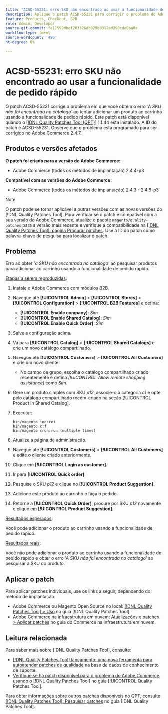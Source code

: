 ```yaml
---
title: "ACSD-55231: erro SKU não encontrado ao usar a funcionalidade de pedido rápido"
description: Aplique o patch ACSD-55231 para corrigir o problema do Adobe Commerce em que você obtém o erro *'O SKU não foi encontrado no catálogo'* ao tentar adicionar um produto ao carrinho usando a funcionalidade de pedido rápido.
feature: Products, Checkout, B2B
role: Admin, Developer
source-git-commit: fe11599dbef283326db029b0312ad290cde0ba0a
workflow-type: tm+mt
source-wordcount: '496'
ht-degree: 0%

---
```


# ACSD-55231: erro SKU não encontrado ao usar a funcionalidade de pedido rápido

O patch ACSD-55231 corrige o problema em que você obtém o erro *&#39;A SKU não foi encontrada no catálogo&#39;* ao tentar adicionar um produto ao carrinho usando a funcionalidade de pedido rápido. Este patch está disponível quando o [[!DNL Quality Patches Tool (QPT)]](https://experienceleague.adobe.com/en/docs/commerce-knowledge-base/kb/announcements/commerce-announcements/magento-quality-patches-released-new-tool-to-self-serve-quality-patches) 1.1.44 está instalado. A ID do patch é ACSD-55231. Observe que o problema está programado para ser corrigido no Adobe Commerce 2.4.7.

## Produtos e versões afetados

**O patch foi criado para a versão do Adobe Commerce:**

* Adobe Commerce (todos os métodos de implantação) 2.4.4-p3

**Compatível com as versões do Adobe Commerce:**

* Adobe Commerce (todos os métodos de implantação) 2.4.3 - 2.4.6-p3

>[!NOTE]
>
>O patch pode se tornar aplicável a outras versões com as novas versões do [!DNL Quality Patches Tool]. Para verificar se o patch é compatível com a sua versão do Adobe Commerce, atualize o pacote `magento/quality-patches` para a versão mais recente e verifique a compatibilidade na [[!DNL Quality Patches Tool]: página Procurar patches](https://experienceleague.adobe.com/tools/commerce-quality-patches/index.html). Use a ID do patch como palavra-chave de pesquisa para localizar o patch.

## Problema

Erro ao obter *&#39;a SKU não encontrada no catálogo&#39;* ao pesquisar produtos para adicionar ao carrinho usando a funcionalidade de pedido rápido.

<u>Etapas a serem reproduzidas</u>:

1. Instale o Adobe Commerce com módulos B2B.
1. Navegue até **[!UICONTROL Admin]** > **[!UICONTROL Stores]** > **[!UICONTROL Configuration]** > **[!UICONTROL B2B Features]** e defina:
   * **[!UICONTROL Enable company]**: *Sim*
   * **[!UICONTROL Enable Shared Catalog]**: *Sim*
   * **[!UICONTROL Enable Quick Order]**: *Sim*
1. Salve a configuração acima.
1. Vá para **[!UICONTROL Catalog]** > **[!UICONTROL Shared Catalogs]** e crie um novo catálogo compartilhado.
1. Navegue até **[!UICONTROL Customers]** > **[!UICONTROL All Customers]** e crie um novo cliente:
   * No campo de grupo, escolha o catálogo compartilhado criado recentemente e defina *[!UICONTROL Allow remote shopping assistance]* como *Sim*.
1. Gere um produto simples com SKU *p12*, associe-o à categoria *c1* e opte pelo catálogo compartilhado recém-criado na seção [!UICONTROL Product in Shared Catalog].
1. Executar:

   ```
   bin/magento ind:rei 
   bin/magento c:f 
   bin/magento cron:run (multiple times)
   ```

1. Atualize a página de administração.
1. Navegue até **[!UICONTROL Customers]** > **[!UICONTROL All Customers]** e edite o cliente criado anteriormente.
1. Clique em **[!UICONTROL Login as customer]**.
1. Ir para **[!UICONTROL Quick order]**.
1. Pesquise o SKU *p12* e clique no **[!UICONTROL Product Suggestion]**.
1. Adicione este produto ao carrinho e faça o pedido.
1. Retorne a **[!UICONTROL Quick Order]**, procure por SKU *p12* novamente e clique em **[!UICONTROL Product Suggestion]**.

<u>Resultados esperados</u>:

Você pode adicionar o produto ao carrinho usando a funcionalidade de pedido rápido.

<u>Resultados reais</u>:

Você não pode adicionar o produto ao carrinho usando a funcionalidade de pedido rápido e obter o erro *&#39;A SKU não foi encontrada no catálogo&#39;* ao pesquisar a SKU do produto.

## Aplicar o patch

Para aplicar patches individuais, use os links a seguir, dependendo do método de implantação:

* Adobe Commerce ou Magento Open Source no local: [[!DNL Quality Patches Tool] > Uso](/help/tools/quality-patches-tool/usage.md) no guia [!DNL Quality Patches Tool].
* Adobe Commerce na infraestrutura em nuvem: [Atualizações e patches > Aplicar patches](https://experienceleague.adobe.com/docs/commerce-cloud-service/user-guide/develop/upgrade/apply-patches.html) no guia do Commerce na infraestrutura em nuvem.

## Leitura relacionada

Para saber mais sobre [!DNL Quality Patches Tool], consulte:

* [[!DNL Quality Patches Tool] lançamento: uma nova ferramenta para autoatender patches de qualidade](https://experienceleague.adobe.com/en/docs/commerce-knowledge-base/kb/announcements/commerce-announcements/magento-quality-patches-released-new-tool-to-self-serve-quality-patches) na base de dados de conhecimento de suporte.
* [Verifique se há patch disponível para o problema do Adobe Commerce usando o  [!DNL Quality Patches Tool]](/help/tools/quality-patches-tool/patches-available-in-qpt/check-patch-for-magento-issue-with-magento-quality-patches.md) no guia [!UICONTROL Quality Patches Tool].


Para obter informações sobre outros patches disponíveis no QPT, consulte [[!DNL Quality Patches Tool]: Pesquisar patches](https://experienceleague.adobe.com/tools/commerce-quality-patches/index.html) no guia [!DNL Quality Patches Tool].
